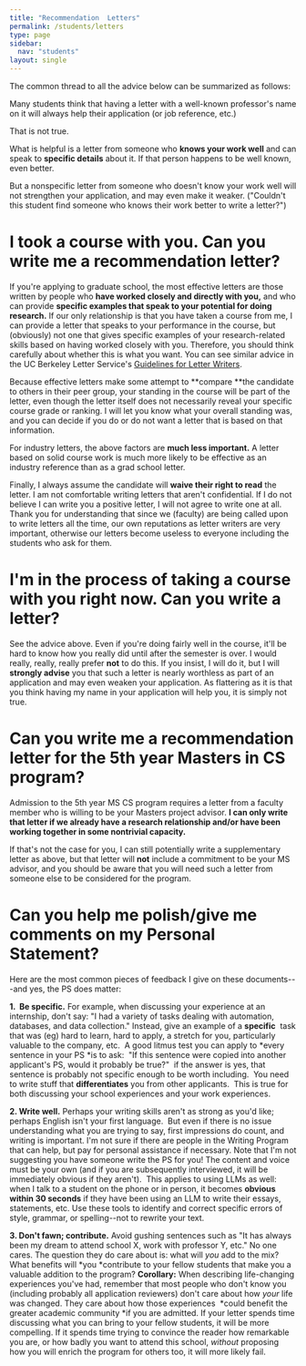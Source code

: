 ```yaml
---
title: "Recommendation  Letters"
permalink: /students/letters
type: page
sidebar:
  nav: "students"
layout: single
---
```


The common thread to all the advice below can be summarized as
follows: 

Many students think that having a letter with a well-known professor's name on it
will always help their application (or job reference, etc.)

That is not true.

What is helpful is a letter from someone who **knows your work well**
and can speak to **specific details** about it.  If that person
happens to be well known, even better.

But a nonspecific letter from someone who doesn't know your work well
will not strengthen your application, and may even make it weaker.
("Couldn't this student find someone who knows their work better to
write a letter?")

# I took a course with you. Can you write me a recommendation letter?

If you're applying to graduate school, the most effective letters are those written by people who **have worked closely and directly with you,** and who can provide **specific examples that speak to your potential for doing research.** If our only relationship is that you have taken a course from me, I can provide a letter that speaks to your performance in the course, but (obviously) not one that gives specific examples of your research-related skills based on having worked closely with you. Therefore, you should think carefully about whether this is what you want. You can see similar advice in the UC Berkeley Letter Service's [Guidelines for Letter Writers](https://career.berkeley.edu/Letter/LetterGuidelines).

Because effective letters make some attempt to **compare **the candidate to others in their peer group, your standing in the course will be part of the letter, even though the letter itself does not necessarily reveal your specific course grade or ranking. I will let you know what your overall standing was, and you can decide if you do or do not want a letter that is based on that information.

For industry letters, the above factors are **much less important.** A letter based on solid course work is much more likely to be effective as an industry reference than as a grad school letter.

Finally, I always assume the candidate will **waive their right to read** the letter. I am not comfortable writing letters that aren't confidential. If I do not believe I can write you a positive letter, I will not agree to write one at all. Thank you for understanding that since we (faculty) are being called upon to write letters all the time, our own reputations as letter writers are very important, otherwise our letters become useless to everyone including the students who ask for them.

# I'm in the process of taking a course with you right now.  Can you write a letter?

See the advice above.  Even if you're doing fairly well in the course, it'll be hard to know how you really did until after the semester is over.  I would really, really, really prefer **not** to do this.  If you insist, I will do it, but I will **strongly advise** you that such a letter is nearly worthless as part of an application and may even weaken your application.  As flattering as it is that you think having my name in your application will help you, it is simply not true.

# Can you write me a recommendation letter for the 5th year Masters in CS program?

Admission to the 5th year MS CS program requires a letter from a faculty member who is willing to be your Masters project advisor. **I can only write that letter if we already have a research relationship and/or have been working together in some nontrivial capacity.**

If that's not the case for you, I can still potentially write a supplementary letter as above, but that letter will **not** include a commitment to be your MS advisor, and you should be aware that you will need such a letter from someone else to be considered for the program.

# Can you help me polish/give me comments on my Personal Statement?

Here are the most common pieces of feedback I give on these documents---and yes, the PS does matter:

**1.  Be specific.** For example, when discussing your experience at
an internship, don't say: "I had a variety of tasks dealing with
automation, databases, and data collection." Instead, give an example
of a **specific**  task that was (eg) hard to learn, hard to apply, a
stretch for you, particularly valuable to the company, etc.  A good
litmus test you can apply to *every sentence in your PS *is to ask: 
"If this sentence were copied into another applicant's PS, would it
probably be true?"  if the answer is yes, that sentence is probably
not specific enough to be worth including.  You need to write stuff
that **differentiates** you from other applicants.  This is true for
both discussing your school experiences and your work experiences. 

**2. Write well.** Perhaps your writing skills aren't as strong as
you'd like; perhaps English isn't your first language.  But even if
there is no issue understanding what you are trying to say, first
impressions do count, and writing is important. I'm not sure if there
are people in the Writing Program that can help, but pay for personal
assistance if necessary. Note that I'm not suggesting you have someone
write the PS for you! The content and voice must be your own (and if
you are subsequently interviewed, it will be immediately obvious if
they aren't).  This applies to using LLMs as well: when I talk to a
student on the phone or in person, it becomes **obvious within 30
seconds** if they have been using an LLM to write their essays,
statements, etc.  Use these tools to identify and correct specific
errors of style, grammar, or spelling--not to rewrite your text.

**3. Don't fawn; contribute.** Avoid gushing sentences such as "It has
always been my dream to attend school X, work with professor Y, etc."
No one cares. The question they do care about is: what will _you_ add to the mix? What
benefits will *you *contribute to your fellow students that make you a
valuable addition to the program? **Corollary:** When describing
life-changing experiences you've had, remember that most people who
don't know you (including probably all application reviewers) don't
care about how _your_ life was changed. They care about how those
experiences  *could benefit the greater academic community *if you are
admitted. If your letter spends time discussing what you can bring to
your fellow students, it will be more compelling. If it spends time
trying to convince the reader how remarkable you are, or how badly you
want to attend this school, _without_ proposing how you will enrich
the program for others too, it will more likely fail. 
